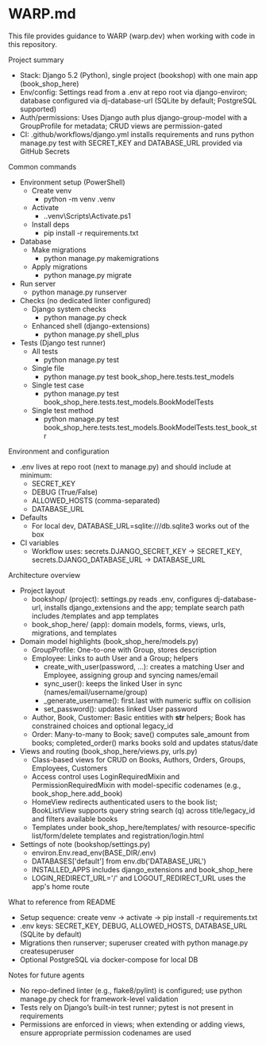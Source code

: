 # WARP.md

This file provides guidance to WARP (warp.dev) when working with code in this repository.

Project summary
- Stack: Django 5.2 (Python), single project (bookshop) with one main app (book_shop_here)
- Env/config: Settings read from a .env at repo root via django-environ; database configured via dj-database-url (SQLite by default; PostgreSQL supported)
- Auth/permissions: Uses Django auth plus django-group-model with a GroupProfile for metadata; CRUD views are permission-gated
- CI: .github/workflows/django.yml installs requirements and runs python manage.py test with SECRET_KEY and DATABASE_URL provided via GitHub Secrets

Common commands
- Environment setup (PowerShell)
  - Create venv
    - python -m venv .venv
  - Activate
    - .\.venv\Scripts\Activate.ps1
  - Install deps
    - pip install -r requirements.txt
- Database
  - Make migrations
    - python manage.py makemigrations
  - Apply migrations
    - python manage.py migrate
- Run server
  - python manage.py runserver
- Checks (no dedicated linter configured)
  - Django system checks
    - python manage.py check
  - Enhanced shell (django-extensions)
    - python manage.py shell_plus
- Tests (Django test runner)
  - All tests
    - python manage.py test
  - Single file
    - python manage.py test book_shop_here.tests.test_models
  - Single test case
    - python manage.py test book_shop_here.tests.test_models.BookModelTests
  - Single test method
    - python manage.py test book_shop_here.tests.test_models.BookModelTests.test_book_str

Environment and configuration
- .env lives at repo root (next to manage.py) and should include at minimum:
  - SECRET_KEY
  - DEBUG (True/False)
  - ALLOWED_HOSTS (comma-separated)
  - DATABASE_URL
- Defaults
  - For local dev, DATABASE_URL=sqlite:///db.sqlite3 works out of the box
- CI variables
  - Workflow uses: secrets.DJANGO_SECRET_KEY → SECRET_KEY, secrets.DJANGO_DATABASE_URL → DATABASE_URL

Architecture overview
- Project layout
  - bookshop/ (project): settings.py reads .env, configures dj-database-url, installs django_extensions and the app; template search path includes <repo>/templates and app templates
  - book_shop_here/ (app): domain models, forms, views, urls, migrations, and templates
- Domain model highlights (book_shop_here/models.py)
  - GroupProfile: One-to-one with Group, stores description
  - Employee: Links to auth User and a Group; helpers
    - create_with_user(password, ...): creates a matching User and Employee, assigning group and syncing names/email
    - sync_user(): keeps the linked User in sync (names/email/username/group)
    - _generate_username(): first.last with numeric suffix on collision
    - set_password(): updates linked User password
  - Author, Book, Customer: Basic entities with __str__ helpers; Book has constrained choices and optional legacy_id
  - Order: Many-to-many to Book; save() computes sale_amount from books; completed_order() marks books sold and updates status/date
- Views and routing (book_shop_here/views.py, urls.py)
  - Class-based views for CRUD on Books, Authors, Orders, Groups, Employees, Customers
  - Access control uses LoginRequiredMixin and PermissionRequiredMixin with model-specific codenames (e.g., book_shop_here.add_book)
  - HomeView redirects authenticated users to the book list; BookListView supports query string search (q) across title/legacy_id and filters available books
  - Templates under book_shop_here/templates/ with resource-specific list/form/delete templates and registration/login.html
- Settings of note (bookshop/settings.py)
  - environ.Env.read_env(BASE_DIR/.env)
  - DATABASES['default'] from env.db('DATABASE_URL')
  - INSTALLED_APPS includes django_extensions and book_shop_here
  - LOGIN_REDIRECT_URL='/' and LOGOUT_REDIRECT_URL uses the app's home route

What to reference from README
- Setup sequence: create venv → activate → pip install -r requirements.txt
- .env keys: SECRET_KEY, DEBUG, ALLOWED_HOSTS, DATABASE_URL (SQLite by default)
- Migrations then runserver; superuser created with python manage.py createsuperuser
- Optional PostgreSQL via docker-compose for local DB

Notes for future agents
- No repo-defined linter (e.g., flake8/pylint) is configured; use python manage.py check for framework-level validation
- Tests rely on Django’s built-in test runner; pytest is not present in requirements
- Permissions are enforced in views; when extending or adding views, ensure appropriate permission codenames are used
